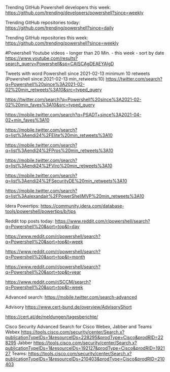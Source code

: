 Trending GitHub Powershell developers this week:
https://github.com/trending/developers/powershell?since=weekly

Trending GitHub repositories today:
https://github.com/trending/powershell?since=daily

Trending GitHub repositories this week:
https://github.com/trending/powershell?since=weekly

#Powershell Youtube videos - longer than 20 Min. - this week - sort by date
https://www.youtube.com/results?search_query=Powershell&sp=CAISCAgDEAEYAlgD

Tweets with word Powershell since 2021-02-13 minimum 10 retweets (Powershell since:2021-02-13 min_retweets:10)
https://twitter.com/search?q=Powershell%20since%3A2021-02-02%20min_retweets%3A10&src=typed_query

https://twitter.com/search?q=Powershell%20since%3A2021-02-02%20min_faves%3A10&src=typed_query

https://mobile.twitter.com/search?q=PSADT+since%3A2021-04-02+min_faves%3A10

https://mobile.twitter.com/search?q=list%3Aendi24%2FElite%20min_retweets%3A10

https://mobile.twitter.com/search?q=list%3Aendi24%2FPros%20min_retweets%3A10

https://mobile.twitter.com/search?q=list%3Aendi24%2FViro%20min_retweets%3A10

https://mobile.twitter.com/search?q=list%3Aendi24%2FSecurityDE%20min_retweets%3A10

https://mobile.twitter.com/search?q=list%3Aalexandair%2FPowerShellMVP%20min_retweets%3A10

Idera Powertips:
https://community.idera.com/database-tools/powershell/powertips/b/tips

Reddit top posts today:
https://www.reddit.com/r/powershell/search?q=Powershell%20&sort=top&t=day

https://www.reddit.com/r/powershell/search?q=Powershell%20&sort=top&t=week

https://www.reddit.com/r/powershell/search?q=Powershell%20&sort=top&t=month

https://www.reddit.com/r/powershell/search?q=Powershell%20&sort=top&t=year

https://www.reddit.com/r/SCCM/search?q=Powershell%20&sort=top&t=week

Advanced search:
https://mobile.twitter.com/search-advanced

Advisory 
https://www.cert-bund.de/overview/AdvisoryShort

https://cert.at/de/meldungen/tagesberichte/

Cisco Security Advanced Search for 
Cisco Webex, Jabber and Teams 
Webex
https://tools.cisco.com/security/center/Search.x?publicationTypeIDs=1&resourceIDs=228295&prodType=Cisco&prodRID=228295
Jabber
https://tools.cisco.com/security/center/Search.x?publicationTypeIDs=1&resourceIDs=192127&prodType=Cisco&prodRID=192127
Teams:
https://tools.cisco.com/security/center/Search.x?publicationTypeIDs=1&resourceIDs=210403&prodType=Cisco&prodRID=210403
